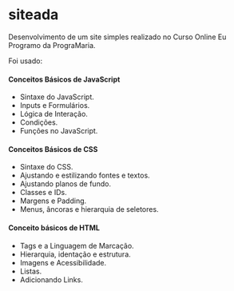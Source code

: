 # siteada
Desenvolvimento de um site simples realizado no Curso Online Eu Programo da PrograMaria. 

Foi usado: 
#### Conceitos Básicos de JavaScript
- Sintaxe do JavaScript.
- Inputs e Formulários.
- Lógica de Interação.
- Condições.
- Funções no JavaScript.

#### Conceitos Básicos de CSS
- Sintaxe do CSS.
- Ajustando e estilizando fontes e textos.
- Ajustando planos de fundo.
- Classes e IDs.
- Margens e Padding.
- Menus, âncoras e hierarquia de seletores.

#### Conceito básicos de HTML
- Tags e a Linguagem de Marcação.
- Hierarquia, identação e estrutura.
- Imagens e Acessibilidade.
- Listas.
- Adicionando Links.

